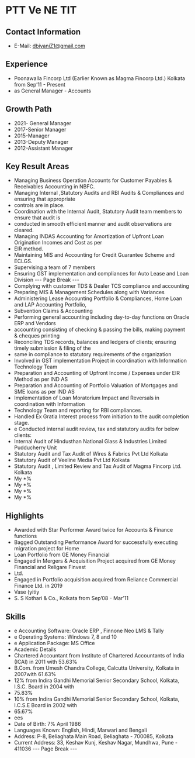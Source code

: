 # PTT Ve NE TIT

## Contact Information

* E-Mail: dbiyaniZ1@gmail.com


## Experience

* Poonawalla Fincorp Ltd (Earlier Known as Magma Fincorp Ltd.) Kolkata from Sep’11 - Present
* as General Manager - Accounts


## Growth Path

* 2021- General Manager
* 2017-Senior Manager
* 2015-Manager
* 2013-Deputy Manager
* 2012-Assistant Manager


## Key Result Areas

* Managing Business Operation Accounts for Customer Payables & Receivables Accounting in NBFC.
* Managing Internal ,Statutory Audits and RBI Audits & Compliances and ensuring that appropriate
* controls are in place.
* Coordination with the Internal Audit, Statutory Audit team members to ensure that audit is
* conducted in smooth efficient manner and audit observations are cleared.
* Managing INDAS Accounting for Amortization of Upfront Loan Origination Incomes and Cost as per
* EIR method.
* Maintaining MIS and Accounting for Credit Guarantee Scheme and ECLGS.
* Supervising a team of 7 members
* Ensuring GST implementation and compliances for Auto Lease and Loan Division
--- Page Break ---
* Complying with customer TDS & Dealer TCS compliance and accounting
* Preparing MIS & Management Schedules along with Variances
* Administering Lease Accounting Portfolio & Compliances, Home Loan and LAP Accounting Portfolio,
* Subvention Claims & Accounting
* Performing general accounting including day-to-day functions on Oracle ERP and Vendors
* accounting consisting of checking & passing the bills, making payment & cheques printing
* Reconciling TDS records, balances and ledgers of clients; ensuring timely submission & filing of the
* same in compliance to statutory requirements of the organization
* Involved in GST implementation Project in coordination with Information Technology Team
* Preparation and Accounting of Upfront Income / Expenses under EIR Method as per IND AS
* Preparation and Accounting of Portfolio Valuation of Mortgages and SME loans as per IND AS
* Implementation of Loan Moratorium Impact and Reversals in coordination with Information
* Technology Team and reporting for RBI compliances.
* Handled Ex Gratia Interest process from initiation to the audit completion stage.
* e Conducted internal audit review, tax and statutory audits for below clients:
* Internal Audit of Hindusthan National Glass & Industries Limited Pudducherry Unit
* Statutory Audit and Tax Audit of Wires & Fabrics Pvt Ltd Kolkata
* Statutory Audit of Veeline Media Pvt Ltd Kolkata
* Statutory Audit , Limited Review and Tax Audit of Magma Fincorp Ltd. Kolkata
* My
*%
* My
*%
* My
*%
* My
*%


## Highlights

* Awarded with Star Performer Award twice for Accounts & Finance functions
* Bagged Outstanding Performance Award for successfully executing migration project for Home
* Loan Portfolio from GE Money Financial
* Engaged in Mergers & Acquisition Project acquired from GE Money Financial and Religare Finvest
* Ltd.
* Engaged in Portfolio acquisition acquired from Reliance Commercial Finance Ltd. in 2019
* Vase (yitiy
* S. S Kothari & Co., Kolkata from Sep’08 - Mar’11


## Skills

* e Accounting Software: Oracle ERP , Finnone Neo LMS & Tally
* e Operating Systems: Windows 7, 8 and 10
* e Application Package: MS Office
* Academic Details
* Chartered Accountant from Institute of Chartered Accountants of India (ICAI) in 2011 with 53.63%
* B.Com. from Umesh Chandra College, Calcutta University, Kolkata in 2007with 61.63%
* 12% from Indira Gandhi Memorial Senior Secondary School, Kolkata, I.S.C. Board in 2004 with
* 75.83%
* 10% from Indira Gandhi Memorial Senior Secondary School, Kolkata, I.C.S.E Board in 2002 with
* 65.67%
* ees
* Date of Birth: 7% April 1986
* Languages Known: English, Hindi, Marwari and Bengali
* Address: P-8, Beliaghata Main Road, Beliaghata - 700085, Kolkata
* Current Address: 33, Keshav Kunj, Keshav Nagar, Mundhwa, Pune - 411036
--- Page Break ---

